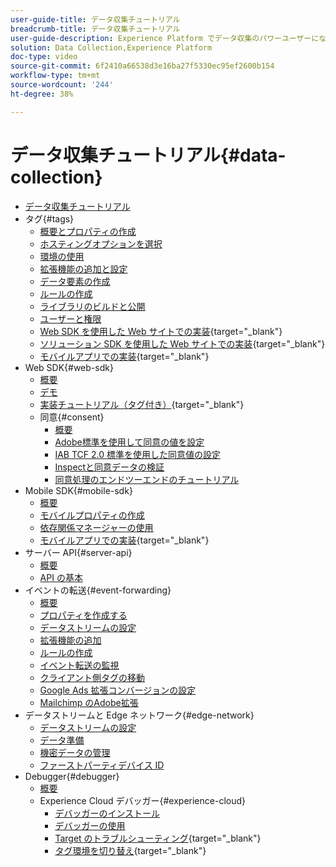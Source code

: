 ```yaml
---
user-guide-title: データ収集チュートリアル
breadcrumb-title: データ収集チュートリアル
user-guide-description: Experience Platform でデータ収集のパワーユーザーになるためのハウツービデオおよびチュートリアル。
solution: Data Collection,Experience Platform
doc-type: video
source-git-commit: 6f2410a66538d3e16ba27f5330ec95ef2600b154
workflow-type: tm+mt
source-wordcount: '244'
ht-degree: 38%

---
```



# データ収集チュートリアル{#data-collection}

+ [データ収集チュートリアル](overview.md)
+ タグ{#tags}
   + [概要とプロパティの作成](tags/create-a-property.md)
   + [ホスティングオプションを選択](tags/choose-a-hosting-option.md)
   + [環境の使用](tags/use-environments.md)
   + [拡張機能の追加と設定](tags/add-and-configure-extensions.md)
   + [データ要素の作成](tags/create-data-elements.md)
   + [ルールの作成](tags/build-rules.md)
   + [ライブラリのビルドと公開](tags/build-and-publish-a-library.md)
   + [ユーザーと権限](tags/users-and-permissions.md)
   + [Web SDK を使用した Web サイトでの実装](https://experienceleague.adobe.com/docs/platform-learn/implement-web-sdk/overview.html?lang=ja){target=&quot;_blank&quot;}
   + [ソリューション SDK を使用した Web サイトでの実装](https://experienceleague.adobe.com/docs/platform-learn/implement-in-websites/overview.html?lang=ja){target=&quot;_blank&quot;}
   + [モバイルアプリでの実装](https://experienceleague.adobe.com/docs/platform-learn/implement-mobile-sdk/overview.html?lang=ja){target=&quot;_blank&quot;}
+ Web SDK{#web-sdk}
   + [概要](web-sdk/overview.md)
   + [デモ](web-sdk/demo.md)
   + [実装チュートリアル（タグ付き）](https://experienceleague.adobe.com/docs/platform-learn/implement-web-sdk/overview.html?lang=ja){target=&quot;_blank&quot;}
   + 同意{#consent}
      + [概要](web-sdk/consent/overview.md)
      + [Adobe標準を使用して同意の値を設定](web-sdk/consent/set-consent-adobe.md)
      + [IAB TCF 2.0 標準を使用した同意値の設定](web-sdk/consent/set-consent-iab.md)
      + [Inspectと同意データの検証](web-sdk/consent/inspect.md)
      + [同意処理のエンドツーエンドのチュートリアル](web-sdk/consent/tutorial.md)
+ Mobile SDK{#mobile-sdk}
   + [概要](mobile-sdk/overview.md)
   + [モバイルプロパティの作成](mobile-sdk/create-mobile-properties.md)
   + [依存関係マネージャーの使用](mobile-sdk/use-dependency-managers.md)
   + [モバイルアプリでの実装](https://experienceleague.adobe.com/docs/platform-learn/implement-mobile-sdk/overview.html?lang=ja){target=&quot;_blank&quot;}
+ サーバー API{#server-api}
   + [概要](server-api/overview.md)
   + [API の基本](server-api/introduction.md)
+ イベントの転送{#event-forwarding}
   + [概要](event-forwarding/overview.md)
   + [プロパティを作成する](event-forwarding/create-a-property.md)
   + [データストリームの設定](event-forwarding/set-up-a-datastream.md)
   + [拡張機能の追加](event-forwarding/add-an-extension.md)
   + [ルールの作成](event-forwarding/create-a-rule.md)
   + [イベント転送の監視](event-forwarding/monitor.md)
   + [クライアント側タグの移動](event-forwarding/consider-moving-tags.md)
   + [Google Ads 拡張コンバージョンの設定](event-forwarding/set-up-google-ads-enhanced-conversions.md)
   + [Mailchimp のAdobe拡張](event-forwarding/adobe-extension-for-mailchimp.md)
+ データストリームと Edge ネットワーク{#edge-network}
   + [データストリームの設定](edge/configure-datastreams.md)
   + [データ準備](edge/data-prep.md)
   + [機密データの管理](edge/manage-sensitive-data-in-datastreams.md)
   + [ファーストパーティデバイス ID](edge/generate-first-party-device-ids.md)
+ Debugger{#debugger}
   + [概要](debugger/overview.md)
   + Experience Cloud デバッガー{#experience-cloud}
      + [デバッガーのインストール](debugger/experience-cloud/add-the-extension.md)
      + [デバッガーの使用](debugger/experience-cloud/use-the-experience-cloud-debugger.md)
      + [Target のトラブルシューティング](https://experienceleague.adobe.com/docs/target-learn/tutorials/troubleshooting/troubleshoot-with-the-experience-cloud-debugger.html){target=&quot;_blank&quot;}
      + [タグ環境を切り替え](https://experienceleague.adobe.com/docs/platform-learn/implement-in-websites/configure-tags/switch-environments.html){target=&quot;_blank&quot;}
